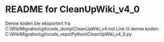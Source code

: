 # README for CleanUpWiki_v4_0
Denne koden ble eksportert fra C:\WikiMigration\git\code_dump\CleanUpWiki_v4.md
Link til denne koden: C:\WikiMigration\git\code_repo\Python\CleanUpWiki_v4_0.py
